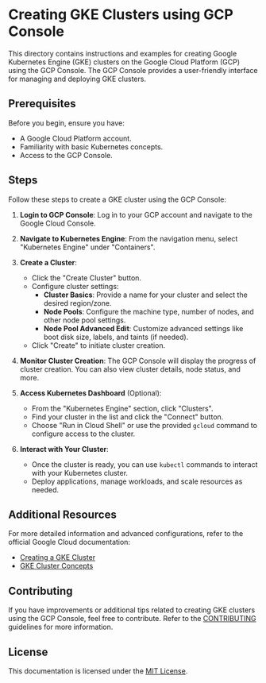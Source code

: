 # Creating GKE Clusters using GCP Console

This directory contains instructions and examples for creating Google Kubernetes Engine (GKE) clusters on the Google Cloud Platform (GCP) using the GCP Console. The GCP Console provides a user-friendly interface for managing and deploying GKE clusters.

## Prerequisites

Before you begin, ensure you have:

- A Google Cloud Platform account.
- Familiarity with basic Kubernetes concepts.
- Access to the GCP Console.

## Steps

Follow these steps to create a GKE cluster using the GCP Console:

1. **Login to GCP Console**: Log in to your GCP account and navigate to the Google Cloud Console.

2. **Navigate to Kubernetes Engine**: From the navigation menu, select "Kubernetes Engine" under "Containers".

3. **Create a Cluster**:
   - Click the "Create Cluster" button.
   - Configure cluster settings:
     - **Cluster Basics**: Provide a name for your cluster and select the desired region/zone.
     - **Node Pools**: Configure the machine type, number of nodes, and other node pool settings.
     - **Node Pool Advanced Edit**: Customize advanced settings like boot disk size, labels, and taints (if needed).
   - Click "Create" to initiate cluster creation.

4. **Monitor Cluster Creation**: The GCP Console will display the progress of cluster creation. You can also view cluster details, node status, and more.

5. **Access Kubernetes Dashboard** (Optional):
   - From the "Kubernetes Engine" section, click "Clusters".
   - Find your cluster in the list and click the "Connect" button.
   - Choose "Run in Cloud Shell" or use the provided `gcloud` command to configure access to the cluster.

6. **Interact with Your Cluster**:
   - Once the cluster is ready, you can use `kubectl` commands to interact with your Kubernetes cluster.
   - Deploy applications, manage workloads, and scale resources as needed.

## Additional Resources

For more detailed information and advanced configurations, refer to the official Google Cloud documentation:
- [Creating a GKE Cluster](https://cloud.google.com/kubernetes-engine/docs/how-to/creating-a-cluster)
- [GKE Cluster Concepts](https://cloud.google.com/kubernetes-engine/docs/concepts/cluster-architecture)

## Contributing

If you have improvements or additional tips related to creating GKE clusters using the GCP Console, feel free to contribute. Refer to the [CONTRIBUTING](../CONTRIBUTING.md) guidelines for more information.

## License

This documentation is licensed under the [MIT License](../LICENSE).

